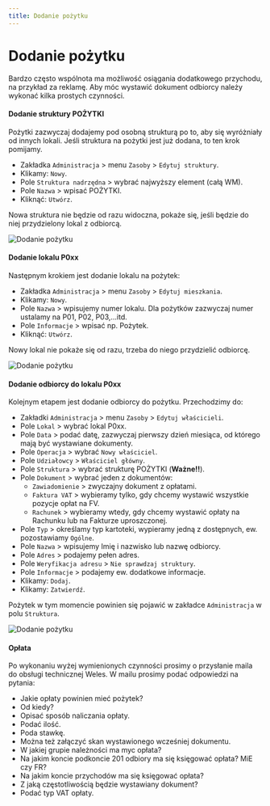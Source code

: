 ```yaml
---
title: Dodanie pożytku
---
```


# Dodanie pożytku

Bardzo często wspólnota ma możliwość osiągania dodatkowego przychodu, na przykład za reklamę. Aby móc wystawić dokument odbiorcy należy wykonać kilka prostych czynności.

#### Dodanie struktury POŻYTKI

Pożytki zazwyczaj dodajemy pod osobną strukturą po to, aby się wyróżniały od innych lokali. Jeśli struktura na pożytki jest już dodana, to ten krok pomijamy.

- Zakładka `Administracja` > menu `Zasoby` > `Edytuj struktury`.
- Klikamy: `Nowy`.
- Pole `Struktura nadrzędna` > wybrać najwyższy element (całą WM).
- Pole `Nazwa` > wpisać POŻYTKI.
- Kliknąć: `Utwórz`.

Nowa struktura nie będzie od razu widoczna, pokaże się, jeśli będzie do niej przydzielony lokal z odbiorcą. 

![Dodanie pożytku](dodaniepozytku1.gif)

#### Dodanie lokalu P0xx

Następnym krokiem jest dodanie lokalu na pożytek:

- Zakładka `Administracja` > menu `Zasoby` > `Edytuj mieszkania`.
- Klikamy: `Nowy`.
- Pole `Nazwa` > wpisujemy numer lokalu. Dla pożytków zazwyczaj numer ustalamy na P01, P02, P03,...itd.
- Pole `Informacje` > wpisać np. Pożytek.
- Kliknąć: `Utwórz`.

Nowy lokal nie pokaże się od razu, trzeba do niego przydzielić odbiorcę.

![Dodanie pożytku](dodaniepozytku2.gif)

#### Dodanie odbiorcy do lokalu P0xx

Kolejnym etapem jest dodanie odbiorcy do pożytku. Przechodzimy do:

- Zakładki `Administracja` > menu `Zasoby` > `Edytuj właścicieli`.
- Pole `Lokal` > wybrać lokal P0xx.
- Pole `Data` > podać datę, zazwyczaj pierwszy dzień miesiąca, od którego mają być wystawiane dokumenty.
- Pole `Operacja` > wybrać `Nowy właściciel`.
- Pole `Udziałowcy` > `Właściciel główny`.
- Pole `Struktura` > wybrać strukturę POŻYTKI (**Ważne!!**).
- Pole `Dokument` > wybrać jeden z dokumentów:
  - `Zawiadomienie` > zwyczajny dokument z opłatami.
  - `Faktura VAT` > wybieramy tylko, gdy chcemy wystawić wszystkie pozycje opłat na FV.
  - `Rachunek` > wybieramy wtedy, gdy chcemy wystawić opłaty na Rachunku lub na Fakturze uproszczonej.
- Pole `Typ` > określamy typ kartoteki, wypieramy jedną z dostępnych, ew. pozostawiamy `Ogólne`.
- Pole `Nazwa` > wpisujemy Imię i nazwisko lub nazwę odbiorcy.
- Pole `Adres` > podajemy pełen adres.
- Pole `Weryfikacja adresu` > `Nie sprawdzaj struktury`.
- Pole `Informacje` > podajemy ew. dodatkowe informacje.
- Klikamy: `Dodaj`.
- Klikamy: `Zatwierdź`.

Pożytek w tym momencie powinien się pojawić w zakładce `Administracja` w polu `Struktura`.

![Dodanie pożytku](dodaniepozytku3.gif)

#### Opłata

Po wykonaniu wyżej wymienionych czynności prosimy o przysłanie maila do obsługi technicznej Weles. W mailu prosimy podać odpowiedzi na pytania:

- Jakie opłaty powinien mieć pożytek?
- Od kiedy?
- Opisać sposób naliczania opłaty.
- Podać ilość.
- Poda stawkę.
- Można też załączyć skan wystawionego wcześniej dokumentu.
- W jakiej grupie należności ma myc opłata?
- Na jakim koncie podkoncie 201 odbiory ma się księgować opłata? MiE czy FR?
- Na jakim koncie przychodów ma się księgować opłata?
- Z jaką częstotliwością będzie wystawiany dokument?
- Podać typ VAT opłaty.